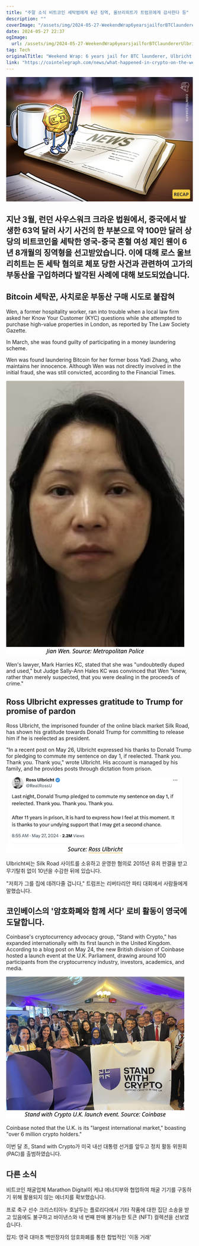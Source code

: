 ```yaml
---
title: "주말 소식 비트코인 세탁범에게 6년 징역, 울브리히트가 트럼프에게 감사한다 등"
description: ""
coverImage: "/assets/img/2024-05-27-WeekendWrap6yearsjailforBTClaundererUlbrichtthanksTrumpandmore_thumbnail.png"
date: 2024-05-27 22:37
ogImage: 
  url: /assets/img/2024-05-27-WeekendWrap6yearsjailforBTClaundererUlbrichtthanksTrumpandmore_thumbnail.png
tag: Tech
originalTitle: "Weekend Wrap: 6 years jail for BTC launderer, Ulbricht thanks Trump and more"
link: "https://cointelegraph.com/news/what-happened-in-crypto-on-the-weekend"
---
```



![WeekendWrap6yearsjailforBTClaundererUlbrichtthanksTrumpandmore_thumbnail](/assets/img/2024-05-27-WeekendWrap6yearsjailforBTClaundererUlbrichtthanksTrumpandmore_thumbnail.png)

## 지난 3월, 런던 사우스워크 크라운 법원에서, 중국에서 발생한 63억 달러 사기 사건의 한 부분으로 약 100만 달러 상당의 비트코인을 세탁한 영국-중국 혼혈 여성 제인 웬이 6년 8개월의 징역형을 선고받았습니다. 이에 대해 로스 울브리히트는 돈 세탁 혐의로 체포 당한 사건과 관련하여 고가의 부동산을 구입하려다 발각된 사례에 대해 보도되었습니다.

## Bitcoin 세탁꾼, 사치로운 부동산 구매 시도로 붙잡혀

<div class="content-ad"></div>

Wen, a former hospitality worker, ran into trouble when a local law firm asked her Know Your Customer (KYC) questions while she attempted to purchase high-value properties in London, as reported by The Law Society Gazette.

In March, she was found guilty of participating in a money laundering scheme.

Wen was found laundering Bitcoin for her former boss Yadi Zhang, who maintains her innocence. Although Wen was not directly involved in the initial fraud, she was still convicted, according to the Financial Times.

![Image](/assets/img/2024-05-27-WeekendWrap6yearsjailforBTClaundererUlbrichtthanksTrumpandmore_0.png)

<div class="content-ad"></div>

Wen's lawyer, Mark Harries KC, stated that she was "undoubtedly duped and used," but Judge Sally-Ann Hales KC was convinced that Wen "knew, rather than merely suspected, that you were dealing in the proceeds of crime."

## Ross Ulbricht expresses gratitude to Trump for promise of pardon

Ross Ulbricht, the imprisoned founder of the online black market Silk Road, has shown his gratitude towards Donald Trump for committing to release him if he is reelected as president.

"In a recent post on May 26, Ulbricht expressed his thanks to Donald Trump for pledging to commute my sentence on day 1, if reelected. Thank you. Thank you. Thank you," wrote Ulbricht. His account is managed by his family, and he provides posts through dictation from prison.

<div class="content-ad"></div>

![image](/assets/img/2024-05-27-WeekendWrap6yearsjailforBTClaundererUlbrichtthanksTrumpandmore_1.png)

Ulbricht씨는 Silk Road 사이트를 소유하고 운영한 혐의로 2015년 유죄 판결을 받고 무기탈취 없이 10년을 수감한 뒤에 있습니다.

"저희가 그를 집에 데려다줄 겁니다," 트럼프는 리버타리안 파티 대회에서 사람들에게 말했습니다.

## 코인베이스의 '암호화폐와 함께 서다' 로비 활동이 영국에 도달합니다.

<div class="content-ad"></div>

Coinbase's cryptocurrency advocacy group, "Stand with Crypto," has expanded internationally with its first launch in the United Kingdom. According to a blog post on May 24, the new British division of Coinbase hosted a launch event at the U.K. Parliament, drawing around 100 participants from the cryptocurrency industry, investors, academics, and media.

![image](/assets/img/2024-05-27-WeekendWrap6yearsjailforBTClaundererUlbrichtthanksTrumpandmore_2.png)

Coinbase noted that the U.K. is its "largest international market," boasting "over 6 million crypto holders."

<div class="content-ad"></div>

이번 달 초, Stand with Crypto가 미국 내선 대통령 선거를 앞두고 정치 활동 위원회(PAC)를 출범하였습니다.

## 다른 소식

비트코인 채굴업체 Marathon Digital이 케냐 에너지부와 협업하여 채굴 기기를 구동하기 위해 활용되지 않는 에너지를 확보했습니다.

프로 축구 선수 크리스티아누 호날두는 플로리다에서 기타 작품에 대한 집단 소송을 받고 있음에도 불구하고 바이낸스와 네 번째 판매 불가능한 토큰 (NFT) 컬렉션을 선보였습니다.

<div class="content-ad"></div>

잡지: 영국 대마초 백만장자의 암호화폐를 통한 합법적인 '이동 거래'